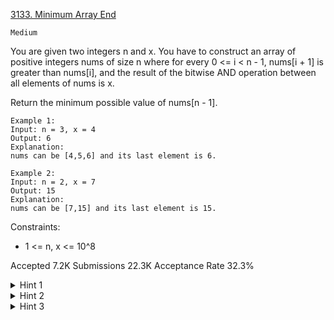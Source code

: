[3133. Minimum Array End](https://leetcode.com/problems/minimum-array-end/)

`Medium`

You are given two integers n and x. You have to construct an array of positive integers nums of size n where for every 0 <= i < n - 1, nums[i + 1] is greater than nums[i], and the result of the bitwise AND operation between all elements of nums is x.

Return the minimum possible value of nums[n - 1].

```
Example 1:
Input: n = 3, x = 4
Output: 6
Explanation:
nums can be [4,5,6] and its last element is 6.

Example 2:
Input: n = 2, x = 7
Output: 15
Explanation:
nums can be [7,15] and its last element is 15.
```

Constraints:

- 1 <= n, x <= 10^8

Accepted
7.2K
Submissions
22.3K
Acceptance Rate
32.3%

<details>
<summary>Hint 1</summary>

Each element of the array should be obtained by “merging” x and v where v = 0, 1, 2, …(n - 1).

</details>
<details>
<summary>Hint 2</summary>

To merge x with another number v, keep the set bits of x untouched, for all the other bits, fill the set bits of v from right to left in order one by one.

</details>
<details>
<summary>Hint 3</summary>

So the final answer is the “merge” of x and n - 1.

</details>